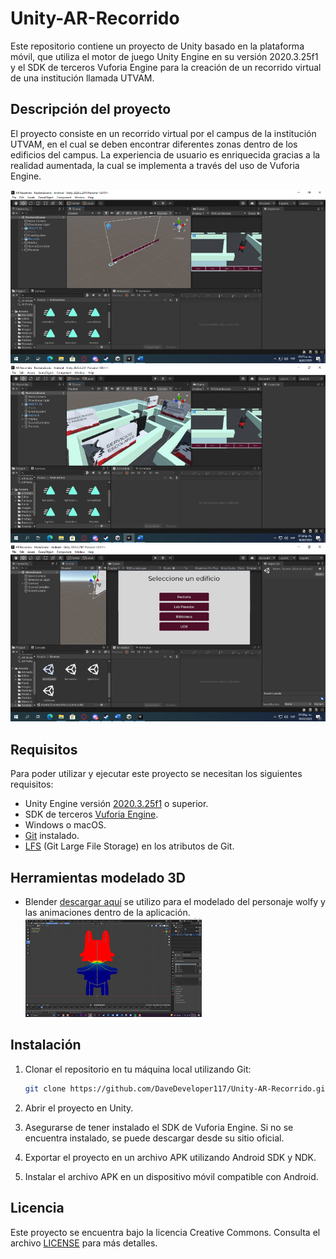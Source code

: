
# Unity-AR-Recorrido

Este repositorio contiene un proyecto de Unity basado en la plataforma móvil, que utiliza el motor de juego Unity Engine en su versión 2020.3.25f1 y el SDK de terceros Vuforia Engine para la creación de un recorrido virtual de una institución llamada UTVAM.

## Descripción del proyecto

El proyecto consiste en un recorrido virtual por el campus de la institución UTVAM, en el cual se deben encontrar diferentes zonas dentro de los edificios del campus. La experiencia de usuario es enriquecida gracias a la realidad aumentada, la cual se implementa a través del uso de Vuforia Engine.

 ![Captura de pantalla 1](assets/captura1.png)
 ![Captura de pantalla 1](assets/captura2.png)
 ![Captura de pantalla 1](assets/captura3.png)

## Requisitos

Para poder utilizar y ejecutar este proyecto se necesitan los siguientes requisitos:

-   Unity Engine versión [2020.3.25f1](https://unity.com/releases/editor/whats-new/2020.3.25) o superior. 
-   SDK de terceros [Vuforia Engine](https://developer.vuforia.com/downloads/sdk).
-   Windows o macOS.
-   [Git](https://git-scm.com/downloads) instalado.
-   [LFS](https://docs.github.com/en/repositories/managing-your-repositorys-settings-and-features/managing-repository-settings/managing-git-lfs-objects-in-archives-of-your-repository) (Git Large File Storage) en los atributos de Git.

## Herramientas modelado 3D
- Blender [descargar aquí](https://www.blender.org/download/) se utilizo para el modelado del personaje wolfy y las animaciones dentro de la aplicación.
 ![Captura de pantalla 1](assets/captura4.png)

## Instalación

1.  Clonar el repositorio en tu máquina local utilizando Git:

    ```bash
    git clone https://github.com/DaveDeveloper117/Unity-AR-Recorrido.git
    ```

3.  Abrir el proyecto en Unity.
    
4.  Asegurarse de tener instalado el SDK de Vuforia Engine. Si no se encuentra instalado, se puede descargar desde su sitio oficial.
    
5.  Exportar el proyecto en un archivo APK utilizando Android SDK y NDK.
    
6.  Instalar el archivo APK en un dispositivo móvil compatible con Android.

## Licencia

Este proyecto se encuentra bajo la licencia Creative Commons. Consulta el archivo [LICENSE](https://github.com/DaveDeveloper117/Unity-AR-Recorrido/blob/main/LICENSE) para más detalles.
